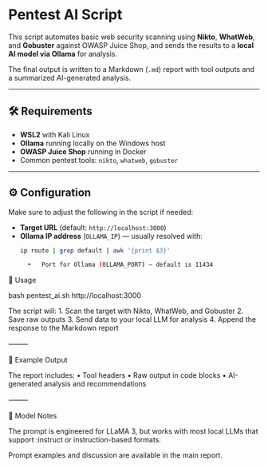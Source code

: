 # Pentest AI Script

This script automates basic web security scanning using **Nikto**, **WhatWeb**, and **Gobuster** against OWASP Juice Shop, and sends the results to a **local AI model via Ollama** for analysis.

The final output is written to a Markdown (`.md`) report with tool outputs and a summarized AI-generated analysis.

---

## 🛠 Requirements

- **WSL2** with Kali Linux
- **Ollama** running locally on the Windows host
- **OWASP Juice Shop** running in Docker
- Common pentest tools: `nikto`, `whatweb`, `gobuster`

---

## ⚙️ Configuration

Make sure to adjust the following in the script if needed:

- **Target URL** (default: `http://localhost:3000`)
- **Ollama IP address** (`OLLAMA_IP`) — usually resolved with:
  ```bash
  ip route | grep default | awk '{print $3}'

	•	Port for Ollama (OLLAMA_PORT) — default is 11434

🚀 Usage

bash pentest_ai.sh http://localhost:3000

The script will:
	1.	Scan the target with Nikto, WhatWeb, and Gobuster
	2.	Save raw outputs
	3.	Send data to your local LLM for analysis
	4.	Append the response to the Markdown report

⸻

📄 Example Output

The report includes:
	•	Tool headers
	•	Raw output in code blocks
	•	AI-generated analysis and recommendations

⸻

🧠 Model Notes

The prompt is engineered for LLaMA 3, but works with most local LLMs that support :instruct or instruction-based formats.

Prompt examples and discussion are available in the main report.


